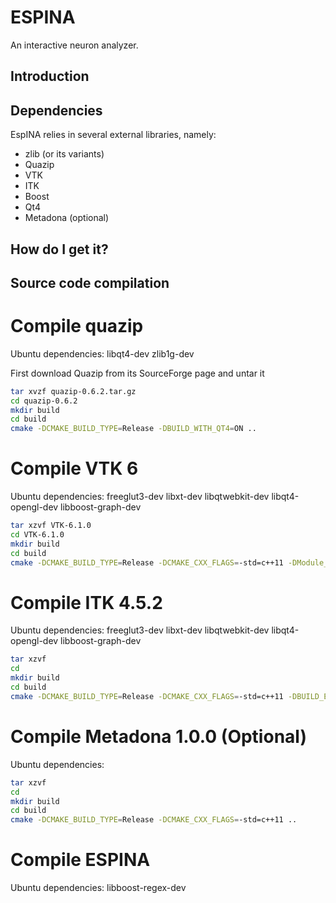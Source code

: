 ESPINA
=======

An interactive neuron analyzer.

## Introduction

## Dependencies

EspINA relies in several external libraries, namely:

- zlib (or its variants)
- Quazip
- VTK
- ITK
- Boost
- Qt4
- Metadona (optional)

## How do I get it?

## Source code compilation

# Compile quazip

Ubuntu dependencies:
libqt4-dev
zlib1g-dev

First download Quazip from its SourceForge page and untar it

```sh
tar xvzf quazip-0.6.2.tar.gz
cd quazip-0.6.2
mkdir build
cd build
cmake -DCMAKE_BUILD_TYPE=Release -DBUILD_WITH_QT4=ON ..
```

# Compile VTK 6
Ubuntu dependencies:
freeglut3-dev
libxt-dev
libqtwebkit-dev
libqt4-opengl-dev
libboost-graph-dev

```sh
tar xzvf VTK-6.1.0
cd VTK-6.1.0
mkdir build
cd build
cmake -DCMAKE_BUILD_TYPE=Release -DCMAKE_CXX_FLAGS=-std=c++11 -DModule_vtkInfovisBoost=ON -DModule_vtkInfovisBoostGraphAlg=ON -DVTK_Group_Qt=ON ..

```

# Compile ITK 4.5.2
Ubuntu dependencies:
freeglut3-dev
libxt-dev
libqtwebkit-dev
libqt4-opengl-dev
libboost-graph-dev

```sh
tar xzvf 
cd 
mkdir build
cd build
cmake -DCMAKE_BUILD_TYPE=Release -DCMAKE_CXX_FLAGS=-std=c++11 -DBUILD_EXAMPLES=OFF -DBUILD_SHARED_LIBS=ON -DBUILD_TESTING=OFF -DModule_ITKVtkGlue=ON -DVTK_DIR=<path to vtk build directory>  ..
```

# Compile Metadona 1.0.0 (Optional)
Ubuntu dependencies:

```sh
tar xzvf 
cd 
mkdir build
cd build
cmake -DCMAKE_BUILD_TYPE=Release -DCMAKE_CXX_FLAGS=-std=c++11 ..
```

# Compile ESPINA
Ubuntu dependencies:
libboost-regex-dev

```sh

```
